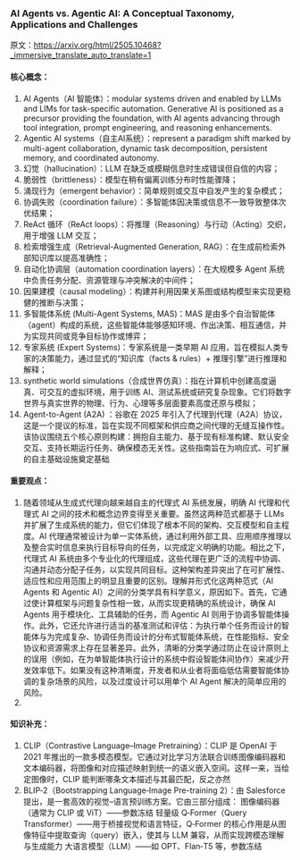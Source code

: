 ### AI Agents vs. Agentic AI: A Conceptual Taxonomy, Applications and Challenges
原文：https://arxiv.org/html/2505.10468?_immersive_translate_auto_translate=1

#### 核心概念：
1. AI Agents（AI 智能体）：modular systems driven and enabled by LLMs and LIMs for task-specific automation. Generative AI is positioned as a precursor providing the foundation, with AI agents advancing through tool integration, prompt engineering, and reasoning enhancements.
2. Agentic AI systems（自主AI系统）：represent a paradigm shift marked by multi-agent collaboration, dynamic task decomposition, persistent memory, and coordinated autonomy.
3. 幻觉（hallucination）：LLM 在缺乏或模糊信息时生成错误但自信的内容；
4. 脆弱性（brittleness）：模型在稍有偏离训练分布时性能骤降；
5. 涌现行为（emergent behavior）：简单规则或交互中自发产生的复杂模式；
6. 协调失败（coordination failure）：多智能体因决策或信息不一致导致整体次优结果；
7. ReAct 循环（ReAct loops）：将推理（Reasoning）与行动（Acting）交织，用于增强 LLM 交互；
8. 检索增强生成（Retrieval-Augmented Generation, RAG）：在生成前检索外部知识库以提高准确性；
9. 自动化协调层（automation coordination layers）：在大规模多 Agent 系统中负责任务分配、资源管理与冲突解决的中间件；
10. 因果建模（causal modeling）：构建并利用因果关系图或结构模型来实现更稳健的推断与决策；
11. 多智能体系统 (Multi-Agent Systems, MAS)：MAS 是由多个自治智能体（agent）构成的系统，这些智能体能够感知环境、作出决策、相互通信，并为实现共同或竞争目标协作或博弈；
12. 专家系统 (Expert Systems)：专家系统是一类早期 AI 应用，旨在模拟人类专家的决策能力，通过显式的“知识库（facts & rules）+ 推理引擎”进行推理和解释；
13. synthetic world simulations（合成世界仿真）：指在计算机中创建高度逼真、可交互的虚拟环境，用于训练 AI、测试系统或研究复杂现象。它们将数字世界与真实世界的物理、行为、心理等多层面要素高度还原与模拟；
14. Agent-to-Agent (A2A) ：谷歌在 2025 年引入了代理到代理（A2A）协议，这是一个提议的标准，旨在实现不同框架和供应商之间代理的无缝互操作性。该协议围绕五个核心原则构建：拥抱自主能力、基于现有标准构建、默认安全交互、支持长期运行任务、确保模态无关性。这些指南旨在为响应式、可扩展的自主基础设施奠定基础

#### 重要观点：
1. 随着领域从生成式代理向越来越自主的代理式 AI 系统发展，明确 AI 代理和代理式 AI 之间的技术和概念边界变得至关重要。虽然这两种范式都基于 LLMs 并扩展了生成系统的能力，但它们体现了根本不同的架构、交互模型和自主程度。AI 代理通常被设计为单一实体系统，通过利用外部工具、应用顺序推理以及整合实时信息来执行目标导向的任务，以完成定义明确的功能。相比之下，代理式 AI 系统由多个专业化的代理组成，这些代理在更广泛的流程中协调、沟通并动态分配子任务，以实现共同目标。这种架构差异突出了在可扩展性、适应性和应用范围上的明显且重要的区别。理解并形式化这两种范式（AI Agents 和 Agentic AI）之间的分类学具有科学意义，原因如下。首先，它通过使计算框架与问题复杂性相一致，从而实现更精确的系统设计，确保 AI Agents 用于模块化、工具辅助的任务，而 Agentic AI 则用于协调多智能体操作。此外，它还允许进行适当的基准测试和评估：为执行单个任务而设计的智能体与为完成复杂、协调任务而设计的分布式智能体系统，在性能指标、安全协议和资源需求上存在显著差异。此外，清晰的分类学通过防止在设计原则上的误用（例如，在为单智能体执行设计的系统中假设智能体间协作）来减少开发效率低下。如果没有这种清晰度，开发者和从业者将面临低估需要智能体协调的复杂场景的风险，以及过度设计可以用单个 AI Agent 解决的简单应用的风险。
2. 


#### 知识补充：
1. CLIP（Contrastive Language–Image Pretraining）：CLIP 是 OpenAI 于 2021 年推出的一款多模态模型。它通过对比学习方法联合训练图像编码器和文本编码器，将图像和对应描述映射到统一的语义嵌入空间。这样一来，当给定图像时，CLIP 能判断哪条文本描述与其最匹配，反之亦然
2. BLIP‑2（Bootstrapping Language‑Image Pre-training 2）：由 Salesforce 提出，是一套高效的视觉–语言预训练方案。它由三部分组成：
图像编码器（通常为 CLIP 或 ViT）——参数冻结
轻量级 Q‑Former（Query Transformer）——用于桥接视觉和语言特征，Q‑Former 的核心作用是从图像特征中提取查询（query）嵌入，使其与 LLM 兼容，从而实现跨模态理解与生成能力 
大语言模型（LLM）——如 OPT、Flan‑T5 等，参数冻结
